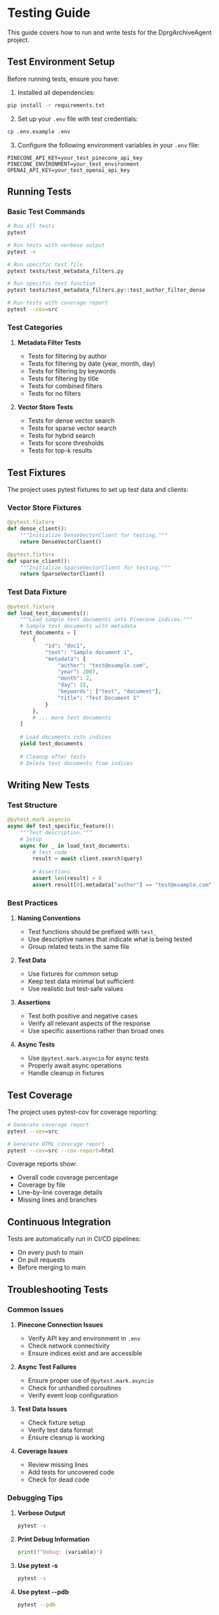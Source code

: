 # Testing Guide

This guide covers how to run and write tests for the DprgArchiveAgent project.

## Test Environment Setup

Before running tests, ensure you have:

1. Installed all dependencies:
```bash
pip install -r requirements.txt
```

2. Set up your `.env` file with test credentials:
```bash
cp .env.example .env
```

3. Configure the following environment variables in your `.env` file:
```
PINECONE_API_KEY=your_test_pinecone_api_key
PINECONE_ENVIRONMENT=your_test_environment
OPENAI_API_KEY=your_test_openai_api_key
```

## Running Tests

### Basic Test Commands

```bash
# Run all tests
pytest

# Run tests with verbose output
pytest -v

# Run specific test file
pytest tests/test_metadata_filters.py

# Run specific test function
pytest tests/test_metadata_filters.py::test_author_filter_dense

# Run tests with coverage report
pytest --cov=src
```

### Test Categories

1. **Metadata Filter Tests**
   - Tests for filtering by author
   - Tests for filtering by date (year, month, day)
   - Tests for filtering by keywords
   - Tests for filtering by title
   - Tests for combined filters
   - Tests for no filters

2. **Vector Store Tests**
   - Tests for dense vector search
   - Tests for sparse vector search
   - Tests for hybrid search
   - Tests for score thresholds
   - Tests for top-k results

## Test Fixtures

The project uses pytest fixtures to set up test data and clients:

### Vector Store Fixtures

```python
@pytest.fixture
def dense_client():
    """Initialize DenseVectorClient for testing."""
    return DenseVectorClient()

@pytest.fixture
def sparse_client():
    """Initialize SparseVectorClient for testing."""
    return SparseVectorClient()
```

### Test Data Fixture

```python
@pytest.fixture
def load_test_documents():
    """Load sample test documents into Pinecone indices."""
    # Sample test documents with metadata
    test_documents = [
        {
            "id": "doc1",
            "text": "Sample document 1",
            "metadata": {
                "author": "test@example.com",
                "year": 2007,
                "month": 2,
                "day": 15,
                "keywords": ["test", "document"],
                "title": "Test Document 1"
            }
        },
        # ... more test documents
    ]
    
    # Load documents into indices
    yield test_documents
    
    # Cleanup after tests
    # Delete test documents from indices
```

## Writing New Tests

### Test Structure

```python
@pytest.mark.asyncio
async def test_specific_feature():
    """Test description."""
    # Setup
    async for _ in load_test_documents:
        # Test code
        result = await client.search(query)
        
        # Assertions
        assert len(result) > 0
        assert result[0].metadata["author"] == "test@example.com"
```

### Best Practices

1. **Naming Conventions**
   - Test functions should be prefixed with `test_`
   - Use descriptive names that indicate what is being tested
   - Group related tests in the same file

2. **Test Data**
   - Use fixtures for common setup
   - Keep test data minimal but sufficient
   - Use realistic but test-safe values

3. **Assertions**
   - Test both positive and negative cases
   - Verify all relevant aspects of the response
   - Use specific assertions rather than broad ones

4. **Async Tests**
   - Use `@pytest.mark.asyncio` for async tests
   - Properly await async operations
   - Handle cleanup in fixtures

## Test Coverage

The project uses pytest-cov for coverage reporting:

```bash
# Generate coverage report
pytest --cov=src

# Generate HTML coverage report
pytest --cov=src --cov-report=html
```

Coverage reports show:
- Overall code coverage percentage
- Coverage by file
- Line-by-line coverage details
- Missing lines and branches

## Continuous Integration

Tests are automatically run in CI/CD pipelines:
- On every push to main
- On pull requests
- Before merging to main

## Troubleshooting Tests

### Common Issues

1. **Pinecone Connection Issues**
   - Verify API key and environment in `.env`
   - Check network connectivity
   - Ensure indices exist and are accessible

2. **Async Test Failures**
   - Ensure proper use of `@pytest.mark.asyncio`
   - Check for unhandled coroutines
   - Verify event loop configuration

3. **Test Data Issues**
   - Check fixture setup
   - Verify test data format
   - Ensure cleanup is working

4. **Coverage Issues**
   - Review missing lines
   - Add tests for uncovered code
   - Check for dead code

### Debugging Tips

1. **Verbose Output**
   ```bash
   pytest -v
   ```

2. **Print Debug Information**
   ```python
   print(f"Debug: {variable}")
   ```

3. **Use pytest -s**
   ```bash
   pytest -s
   ```

4. **Use pytest --pdb**
   ```bash
   pytest --pdb
   ``` 